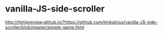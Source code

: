 # vanilla-JS-side-scroller

http://htmlpreview.github.io/?https://github.com/lmikalcius/vanilla-JS-side-scroller/blob/master/simple-game.html
